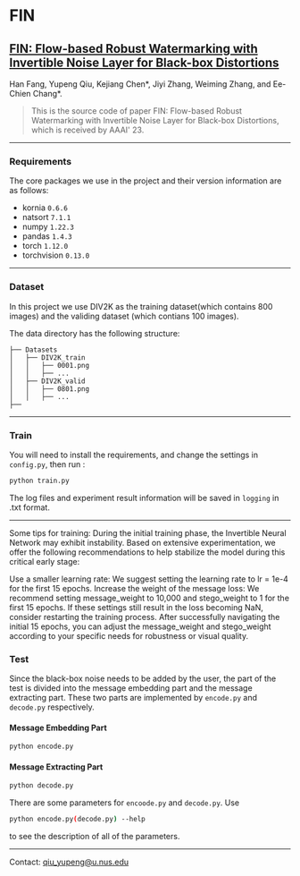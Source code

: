 # FIN



## [FIN: Flow-based Robust Watermarking with Invertible Noise Layer for Black-box Distortions](https://ojs.aaai.org/index.php/AAAI/article/view/25633)



Han Fang, Yupeng Qiu, Kejiang Chen*, Jiyi Zhang, Weiming Zhang, and Ee-Chien Chang*.

> This is the source code of paper FIN: Flow-based Robust Watermarking with Invertible Noise Layer for Black-box Distortions, which is received by AAAI' 23.


****

### Requirements

The core packages we use in the project and their version information are as follows:

- kornia `0.6.6`
- natsort `7.1.1`
- numpy `1.22.3`
- pandas `1.4.3`
- torch `1.12.0`
- torchvision `0.13.0`

****

### Dataset

In this project we use DIV2K as the training dataset(which contains 800 images) and the validing dataset (which contians 100 images).

The data directory has the following structure:
```
├── Datasets
│   ├── DIV2K_train
│   │   ├── 0001.png
│   │   ├── ...
│   ├── DIV2K_valid
│   │   ├── 0801.png
│   │   ├── ...
├── 

```


****


### Train
You will need to install the requirements, and change the settings in `config.py`, then run :

```bash
python train.py
```

The log files and experiment result information will be saved in `logging` in .txt format.
****

Some tips for training:
During the initial training phase, the Invertible Neural Network may exhibit instability. Based on extensive experimentation, we offer the following recommendations to help stabilize the model during this critical early stage:

Use a smaller learning rate: We suggest setting the learning rate to lr = 1e-4 for the first 15 epochs.
Increase the weight of the message loss: We recommend setting message_weight to 10,000 and stego_weight to 1 for the first 15 epochs.
If these settings still result in the loss becoming NaN, consider restarting the training process.
After successfully navigating the initial 15 epochs, you can adjust the message_weight and stego_weight according to your specific needs for robustness or visual quality.

### Test

Since the black-box noise needs to be added by the user, the part of the test is divided into the message embedding part and the message extracting part. These two parts are implemented by `encode.py` and `decode.py` respectively.

#### Message Embedding Part
```bash
python encode.py
```


#### Message Extracting Part
```bash
python decode.py
```

There are some parameters for `encoode.py` and `decode.py`. Use
```bash
python encode.py(decode.py) --help
```
to see the description of all of the parameters.
****




Contact: [qiu_yupeng@u.nus.edu](mailto:qiu_yupeng@u.nus.edu)

